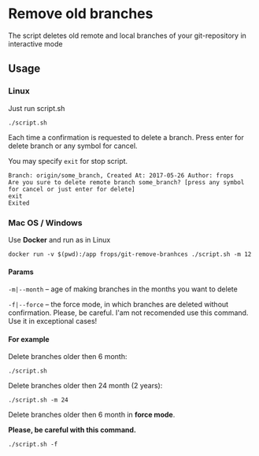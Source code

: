 # Remove old branches

The script deletes old remote and local branches of your git-repository in interactive mode

## Usage

### Linux
Just run script.sh
~~~~
./script.sh
~~~~

Each time a confirmation is requested to delete a branch.
Press enter for delete branch or any symbol for cancel.

You may specify `exit` for stop script.

~~~~
Branch: origin/some_branch, Created At: 2017-05-26 Author: frops
Are you sure to delete remote branch some_branch? [press any symbol for cancel or just enter for delete] 
exit
Exited
~~~~

### Mac OS / Windows
Use **Docker** and run as in Linux

~~~~
docker run -v $(pwd):/app frops/git-remove-branhces ./script.sh -m 12
~~~~

#### Params
`-m|--month` – age of making branches in the months you want to delete

`-f|--force` – the force mode, in which branches are deleted without confirmation. Please, be careful. I'am not recomended use this command. Use it in exceptional cases!

#### For example
Delete branches older then 6 month:
~~~~
./script.sh
~~~~

Delete branches older then 24 month (2 years):
~~~~
./script.sh -m 24
~~~~

Delete branches older then 6 month in **force mode**. 

**Please, be careful with this command.**
~~~~
./script.sh -f
~~~~

